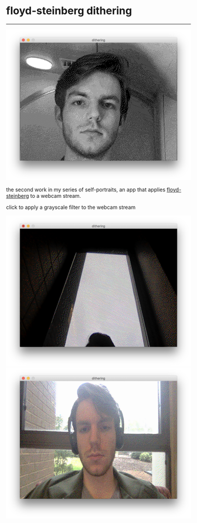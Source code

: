 # floyd-steinberg dithering

---

![dithering portrait](img/dither1.png)

the second work in my series of self-portraits, an app that applies [floyd-steinberg](https://en.wikipedia.org/wiki/Floyd%E2%80%93Steinberg_dithering) to a webcam stream.

click to apply a grayscale filter to the webcam stream

![dithering portrait](img/dither2.png)
![dithering portrait](img/dither3.png)
